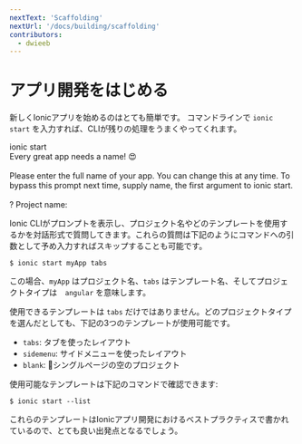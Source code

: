 ```yaml
---
nextText: 'Scaffolding'
nextUrl: '/docs/building/scaffolding'
contributors:
  - dwieeb
---
```


# アプリ開発をはじめる

新しくIonicアプリを始めるのはとても簡単です。 コマンドラインで `ionic start` を入力すれば、CLIが残りの処理をうまくやってくれます。

<command-line>
    <command-prompt>ionic start</command-prompt>
    <command-output>
        <br />
        <span class="bold">Every great app needs a name! 😍</span><br />
        <br />
        Please enter the full name of your app. You can change this at any time.
        To bypass this prompt next time, supply <span class="green">name</span>,
        the first argument to <span class="green">ionic start</span>.<br />
        <br />
        <span class="bold green">?</span> <span class="bold">Project name:</span> <command-cursor blink></command-cursor><br />
    </command-output>
</command-line>

Ionic CLIがプロンプトを表示し、プロジェクト名やどのテンプレートを使用するかを対話形式で質問してきます。これらの質問は下記のようにコマンドへの引数として予め入力すればスキップすることも可能です。

```shell
$ ionic start myApp tabs
```

この場合、`myApp` はプロジェクト名、`tabs` はテンプレート名、そしてプロジェクトタイプは　`angular` を意味します。

使用できるテンプレートは `tabs` だけではありません。どのプロジェクトタイプを選んだとしても、下記の3つのテンプレートが使用可能です。

- `tabs`: タブを使ったレイアウト
- `sidemenu`: サイドメニューを使ったレイアウト
- `blank`: シングルページの空のプロジェクト

使用可能なテンプレートは下記のコマンドで確認できます:

```shell
$ ionic start --list
```

これらのテンプレートはIonicアプリ開発におけるベストプラクティスで書かれているので、とても良い出発点となるでしょう。
